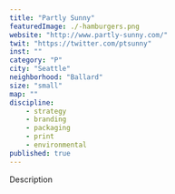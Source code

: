 ```yaml
---
title: "Partly Sunny"
featuredImage: ./-hamburgers.png
website: "http://www.partly-sunny.com/"
twit: "https://twitter.com/ptsunny"
inst: ""
category: "P"
city: "Seattle"
neighborhood: "Ballard"
size: "small"
map: ""
discipline:
    - strategy
    - branding
    - packaging
    - print
    - environmental
published: true
---
```


Description
